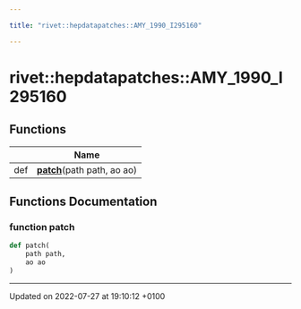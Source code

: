 ```yaml
---

title: "rivet::hepdatapatches::AMY_1990_I295160"

---
```


# rivet::hepdatapatches::AMY_1990_I295160



## Functions

|                | Name           |
| -------------- | -------------- |
| def | **[patch](http://example.org/namespaces/namespacerivet_1_1hepdatapatches_1_1amy__1990__i295160/#function-patch)**(path path, ao ao) |


## Functions Documentation

### function patch

```python
def patch(
    path path,
    ao ao
)
```






-------------------------------

Updated on 2022-07-27 at 19:10:12 +0100
